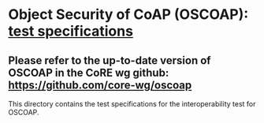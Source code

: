 # Object Security of CoAP (OSCOAP): [test specifications](https://ericssonresearch.github.io/OSCOAP/)

## Please refer to the up-to-date version of OSCOAP in the CoRE wg github: https://github.com/core-wg/oscoap

This directory contains the test specifications for the interoperability test for OSCOAP.
